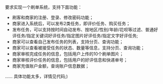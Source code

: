 要求实现一个刷单系统，支持下面功能：

- 刷客和商家的注册、登录、修改密码功能；
- 商家进入系统后，可以发布2类任务，即评价任务、购买任务；
- 发布任务，可以支持按时间自动发布、按地区/性别/年龄/花呗等过滤、普通好评任务/指定关键词好评任务/指定图片好评任务/指定文字好评任务;
- 商家可以查看自己发布任务的列表，支持分页、查询功能；
- 商家可以查看被接受任务的状态、数量等信息，支持分页、查询功能；
- 商家审核完成任务的信息，包括用户上传的10个刷单图片；
- 商家审核评价任务的信息，包括用户的好评信息和快递单号；
- 商家充值账户金额，查询账户信息数据；

......
具体功能太多，详情见代码;)
